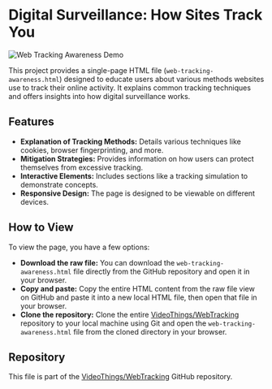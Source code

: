 # Digital Surveillance: How Sites Track You

![Web Tracking Awareness Demo](webgtracking.gif)

This project provides a single-page HTML file (`web-tracking-awareness.html`) designed to educate users about various methods websites use to track their online activity. It explains common tracking techniques and offers insights into how digital surveillance works.

## Features

*   **Explanation of Tracking Methods:** Details various techniques like cookies, browser fingerprinting, and more.
*   **Mitigation Strategies:** Provides information on how users can protect themselves from excessive tracking.
*   **Interactive Elements:** Includes sections like a tracking simulation to demonstrate concepts.
*   **Responsive Design:** The page is designed to be viewable on different devices.

## How to View

To view the page, you have a few options:

*   **Download the raw file:** You can download the `web-tracking-awareness.html` file directly from the GitHub repository and open it in your browser.
*   **Copy and paste:** Copy the entire HTML content from the raw file view on GitHub and paste it into a new local HTML file, then open that file in your browser.
*   **Clone the repository:** Clone the entire [VideoThings/WebTracking](https://github.com/VideoThings/WebTracking) repository to your local machine using Git and open the `web-tracking-awareness.html` file from the cloned directory in your browser.

## Repository

This file is part of the [VideoThings/WebTracking](https://github.com/VideoThings/WebTracking) GitHub repository.